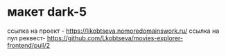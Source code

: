 # макет dark-5

ссылка на проект - https://likobtseva.nomoredomainswork.ru/
ссылка на пул реквест- https://github.com/Lkobtseva/movies-explorer-frontend/pull/2

